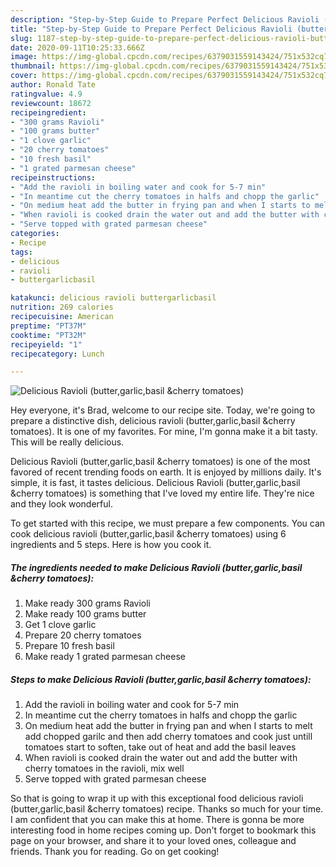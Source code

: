 ```yaml
---
description: "Step-by-Step Guide to Prepare Perfect Delicious Ravioli (butter,garlic,basil &amp;amp;cherry tomatoes)"
title: "Step-by-Step Guide to Prepare Perfect Delicious Ravioli (butter,garlic,basil &amp;amp;cherry tomatoes)"
slug: 1187-step-by-step-guide-to-prepare-perfect-delicious-ravioli-butter-garlic-basil-and-amp-cherry-tomatoes
date: 2020-09-11T10:25:33.666Z
image: https://img-global.cpcdn.com/recipes/6379031559143424/751x532cq70/delicious-ravioli-buttergarlicbasil-cherry-tomatoes-recipe-main-photo.jpg
thumbnail: https://img-global.cpcdn.com/recipes/6379031559143424/751x532cq70/delicious-ravioli-buttergarlicbasil-cherry-tomatoes-recipe-main-photo.jpg
cover: https://img-global.cpcdn.com/recipes/6379031559143424/751x532cq70/delicious-ravioli-buttergarlicbasil-cherry-tomatoes-recipe-main-photo.jpg
author: Ronald Tate
ratingvalue: 4.9
reviewcount: 18672
recipeingredient:
- "300 grams Ravioli"
- "100 grams butter"
- "1 clove garlic"
- "20 cherry tomatoes"
- "10 fresh basil"
- "1 grated parmesan cheese"
recipeinstructions:
- "Add the ravioli in boiling water and cook for 5-7 min"
- "In meantime cut the cherry tomatoes in halfs and chopp the garlic"
- "On medium heat add the butter in frying pan and when I starts to melt add chopped garilc and then add cherry tomatoes and cook just untill tomatoes start to soften, take out of heat and add the basil leaves"
- "When ravioli is cooked drain the water out and add the butter with cherry tomatoes in the ravioli, mix well"
- "Serve topped with grated parmesan cheese"
categories:
- Recipe
tags:
- delicious
- ravioli
- buttergarlicbasil

katakunci: delicious ravioli buttergarlicbasil 
nutrition: 269 calories
recipecuisine: American
preptime: "PT37M"
cooktime: "PT32M"
recipeyield: "1"
recipecategory: Lunch

---
```



![Delicious Ravioli (butter,garlic,basil &amp;cherry tomatoes)](https://img-global.cpcdn.com/recipes/6379031559143424/751x532cq70/delicious-ravioli-buttergarlicbasil-cherry-tomatoes-recipe-main-photo.jpg)

Hey everyone, it's Brad, welcome to our recipe site. Today, we're going to prepare a distinctive dish, delicious ravioli (butter,garlic,basil &amp;cherry tomatoes). It is one of my favorites. For mine, I'm gonna make it a bit tasty. This will be really delicious.

Delicious Ravioli (butter,garlic,basil &amp;cherry tomatoes) is one of the most favored of recent trending foods on earth. It is enjoyed by millions daily. It's simple, it is fast, it tastes delicious. Delicious Ravioli (butter,garlic,basil &amp;cherry tomatoes) is something that I've loved my entire life. They're nice and they look wonderful.




To get started with this recipe, we must prepare a few components. You can cook delicious ravioli (butter,garlic,basil &amp;cherry tomatoes) using 6 ingredients and 5 steps. Here is how you cook it.

<!--inarticleads1-->

##### The ingredients needed to make Delicious Ravioli (butter,garlic,basil &amp;cherry tomatoes):

1. Make ready 300 grams Ravioli
1. Make ready 100 grams butter
1. Get 1 clove garlic
1. Prepare 20 cherry tomatoes
1. Prepare 10 fresh basil
1. Make ready 1 grated parmesan cheese




<!--inarticleads2-->

##### Steps to make Delicious Ravioli (butter,garlic,basil &amp;cherry tomatoes):

1. Add the ravioli in boiling water and cook for 5-7 min
1. In meantime cut the cherry tomatoes in halfs and chopp the garlic
1. On medium heat add the butter in frying pan and when I starts to melt add chopped garilc and then add cherry tomatoes and cook just untill tomatoes start to soften, take out of heat and add the basil leaves
1. When ravioli is cooked drain the water out and add the butter with cherry tomatoes in the ravioli, mix well
1. Serve topped with grated parmesan cheese




So that is going to wrap it up with this exceptional food delicious ravioli (butter,garlic,basil &amp;cherry tomatoes) recipe. Thanks so much for your time. I am confident that you can make this at home. There is gonna be more interesting food in home recipes coming up. Don't forget to bookmark this page on your browser, and share it to your loved ones, colleague and friends. Thank you for reading. Go on get cooking!
